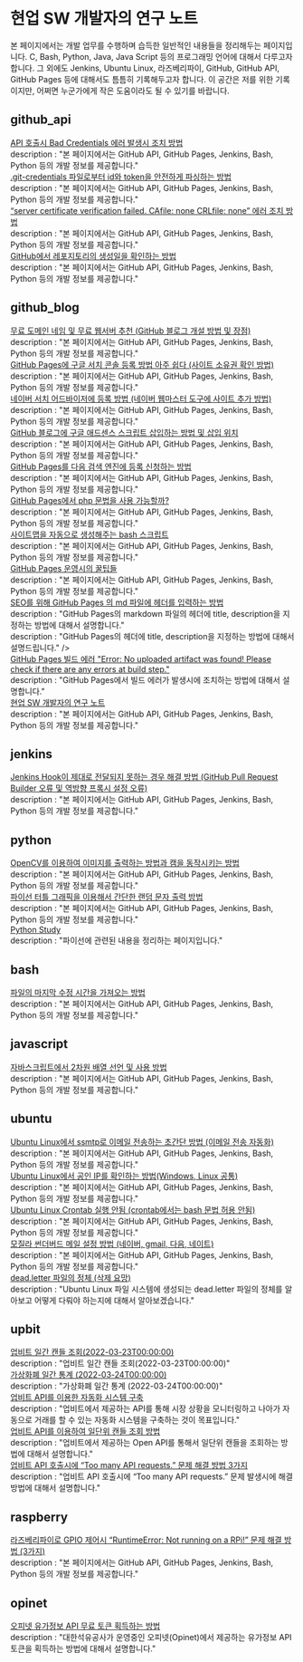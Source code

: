 현업 SW 개발자의 연구 노트
===


본 페이지에서는 개발 업무를 수행하며 습득한 일반적인 내용들을 정리해두는 페이지입니다. 
C, Bash, Python, Java, Java Script 등의 프로그래밍 언어에 대해서 다루고자 합니다. 
그 외에도 Jenkins, Ubuntu Linux, 라즈베리파이, GitHub, GitHub API, GitHub Pages 등에 대해서도 틈틈히 기록해두고자 합니다. 
이 공간은 저를 위한 기록이지만, 어쩌면 누군가에게 작은 도움이라도 될 수 있기를 바랍니다. 


   
github_api
---
[ API 호출시 Bad Credentials 에러 발생시 조치 방법 ](001_github_api/001_bad_credential.html)   
description : "본 페이지에서는 GitHub API, GitHub Pages, Jenkins, Bash, Python 등의 개발 정보를 제공합니다."    
[ .git-credentials 파일로부터 id와 token을 안전하게 파싱하는 방법 ](001_github_api/002_get_token_from_credential_file.html)   
description : "본 페이지에서는 GitHub API, GitHub Pages, Jenkins, Bash, Python 등의 개발 정보를 제공합니다."    
[ “server certificate verification failed. CAfile: none CRLfile: none” 에러 조치 방법 ](001_github_api/003-server-certificate-verification-fail.html)   
description : "본 페이지에서는 GitHub API, GitHub Pages, Jenkins, Bash, Python 등의 개발 정보를 제공합니다."    
[GitHub에서 레포지토리의 생성일을 확인하는 방법 ](001_github_api/004-github-how-to-get-the-creation-date-of-repository.html)   
description : "본 페이지에서는 GitHub API, GitHub Pages, Jenkins, Bash, Python 등의 개발 정보를 제공합니다."    
   
github_blog
---
[무료 도메인 네임 및 무료 웹서버 추천 (GitHub 블로그 개설 방법 및 장점) ](002_github_blog/001_advantage_of_github_blog.html)   
description : "본 페이지에서는 GitHub API, GitHub Pages, Jenkins, Bash, Python 등의 개발 정보를 제공합니다."    
[GitHub Pages에 구글 서치 콘솔 등록 방법 아주 쉽다 (사이트 소유권 확인 방법) ](002_github_blog/002_google_search_console_apply.html)   
description : "본 페이지에서는 GitHub API, GitHub Pages, Jenkins, Bash, Python 등의 개발 정보를 제공합니다."    
[ 네이버 서치 어드바이저에 등록 방법 (네이버 웹마스터 도구에 사이트 추가 방법) ](002_github_blog/003_naver_search_advisor.html)   
description : "본 페이지에서는 GitHub API, GitHub Pages, Jenkins, Bash, Python 등의 개발 정보를 제공합니다."    
[GitHub 블로그에 구글 애드센스 스크립트 삽입하는 방법 및 삽입 위치 ](002_github_blog/004_google_adsense_github_pages.html)   
description : "본 페이지에서는 GitHub API, GitHub Pages, Jenkins, Bash, Python 등의 개발 정보를 제공합니다."    
[GitHub Pages를 다음 검색 엔진에 등록 신청하는 방법 ](002_github_blog/005_add_to_daum_search_engine.html)   
description : "본 페이지에서는 GitHub API, GitHub Pages, Jenkins, Bash, Python 등의 개발 정보를 제공합니다."    
[GitHub Pages에서 php 문법을 사용 가능할까? ](002_github_blog/006.html)   
description : "본 페이지에서는 GitHub API, GitHub Pages, Jenkins, Bash, Python 등의 개발 정보를 제공합니다."    
[ 사이트맵을 자동으로 생성해주는 bash 스크립트 ](002_github_blog/007.html)   
description : "본 페이지에서는 GitHub API, GitHub Pages, Jenkins, Bash, Python 등의 개발 정보를 제공합니다."    
[GitHub Pages 운영시의 꿀팁들 ](002_github_blog/008.html)   
description : "본 페이지에서는 GitHub API, GitHub Pages, Jenkins, Bash, Python 등의 개발 정보를 제공합니다."    
[SEO를 위해 GitHub Pages 의 md 파일에 헤더를 입력하는 방법 ](002_github_blog/009.html)   
description : "GitHub Pages의 markdown 파일의 헤더에 title, description을 지정하는 방법에 대해서 설명합니다."    
description : </span><span class="s">"GitHub Pages의 헤더에 title, description을 지정하는 방법에 대해서 설명드립니다."</span> <span class="nt">/&gt;</span>   
[GitHub Pages 빌드 에러 &quot;Error: No uploaded artifact was found! Please check if there are any errors at build step.&quot; ](002_github_blog/010-github-no-uploaded-artifact-was-found.html)   
description : "GitHub Pages에서 빌드 에러가 발생시에 조치하는 방법에 대해서 설명합니다."    
[현업 SW 개발자의 연구 노트 ](002_github_blog/011-github-mapping-values-are-not-allowed-in-this-context.html)   
description : "본 페이지에서는 GitHub API, GitHub Pages, Jenkins, Bash, Python 등의 개발 정보를 제공합니다."    
   
jenkins
---
[Jenkins Hook이 제대로 전달되지 못하는 경우 해결 방법 (GitHub Pull Request Builder 오류 및 역방향 프록시 설정 오류) ](003_jenkins/001.html)   
description : "본 페이지에서는 GitHub API, GitHub Pages, Jenkins, Bash, Python 등의 개발 정보를 제공합니다."    
   
python
---
[OpenCV를 이용하여 이미지를 출력하는 방법과 캠을 동작시키는 방법 ](004_python/001.html)   
description : "본 페이지에서는 GitHub API, GitHub Pages, Jenkins, Bash, Python 등의 개발 정보를 제공합니다."    
[파이선 터틀 그래픽을 이용해서 간단한 랜덤 문자 출력 방법 ](004_python/002.html)   
description : "본 페이지에서는 GitHub API, GitHub Pages, Jenkins, Bash, Python 등의 개발 정보를 제공합니다."    
[Python Study ](004_python/README.html)   
description : "파이선에 관련된 내용을 정리하는 페이지입니다."    
   
bash
---
[ 파일의 마지막 수정 시간을 가져오는 방법 ](005_bash/001.html)   
description : "본 페이지에서는 GitHub API, GitHub Pages, Jenkins, Bash, Python 등의 개발 정보를 제공합니다."    
   
javascript
---
[자바스크립트에서 2차원 배열 선언 및 사용 방법 ](007_javascript/001.html)   
description : "본 페이지에서는 GitHub API, GitHub Pages, Jenkins, Bash, Python 등의 개발 정보를 제공합니다."    
   
ubuntu
---
[Ubuntu Linux에서 ssmtp로 이메일 전송하는 초간단 방법 (이메일 전송 자동화) ](008_ubuntu/001.html)   
description : "본 페이지에서는 GitHub API, GitHub Pages, Jenkins, Bash, Python 등의 개발 정보를 제공합니다."    
[Ubuntu Linux에서 공인 IP를 확인하는 방법(Windows, Linux 공통) ](008_ubuntu/002.html)   
description : "본 페이지에서는 GitHub API, GitHub Pages, Jenkins, Bash, Python 등의 개발 정보를 제공합니다."    
[Ubuntu Linux Crontab 실행 안됨 (crontab에서는 bash 문법 허용 안됨) ](008_ubuntu/003-ubuntu-crontab-does-not-work.html)   
description : "본 페이지에서는 GitHub API, GitHub Pages, Jenkins, Bash, Python 등의 개발 정보를 제공합니다."    
[모질라 썬더버드 메일 설정 방법 (네이버, gmail, 다음, 네이트) ](008_ubuntu/004-thunderbird-email-setting-naver-gmail-daum.html)   
description : "본 페이지에서는 GitHub API, GitHub Pages, Jenkins, Bash, Python 등의 개발 정보를 제공합니다."    
[dead.letter 파일의 정체 (삭제 요망) ](008_ubuntu/005-what-is-dead_letteres.html)   
description : "Ubuntu Linux 파일 시스템에 생성되는 dead.letter 파일의 정체를 알아보고 어떻게 다뤄야 하는지에 대해서 알아보겠습니다."    
   
upbit
---
[업비트 일간 캔들 조회(2022-03-23T00:00:00) ](009_upbit/2022-03-23daily-candle-10days.html)   
description : "업비트 일간 캔들 조회(2022-03-23T00:00:00)"    
[가상화폐 일간 통계 (2022-03-24T00:00:00) ](009_upbit/2022-03-24-daily-candle-10days.html)   
description : "가상화폐 일간 통계 (2022-03-24T00:00:00)"    
[업비트 API를 이용한 자동화 시스템 구축 ](009_upbit/README.html)   
description : "업비트에서 제공하는 API를 통해 시장 상황을 모니터링하고 나아가 자동으로 거래를 할 수 있는 자동화 시스템을 구축하는 것이 목표입니다."    
[업비트 API를 이용하여 일단위 캔들 조회 방법 ](009_upbit/UPbit-API-daily-candle-query.html)   
description : "업비트에서 제공하는 Open API를 통해서 일단위 캔들을 조회하는 방법에 대해서 설명합니다."    
[업비트 API 호출시에 “Too many API requests.” 문제 해결 방법 3가지 ](009_upbit/UPbit-Too-many-API-requests.html)   
description : "업비트 API 호출시에 “Too many API requests.” 문제 발생시에 해결 방법에 대해서 설명합니다."    
   
raspberry
---
[라즈베리파이로 GPIO 제어시 “RuntimeError: Not running on a RPi!” 문제 해결 방법 (3가지) ](010_raspberry/001-not-running-on-RPi.html)   
description : "본 페이지에서는 GitHub API, GitHub Pages, Jenkins, Bash, Python 등의 개발 정보를 제공합니다."    
   
opinet
---
[오피넷 유가정보 API 무료 토큰 획득하는 방법 ](011_opinet/001_opinet-key-acquire.html)   
description : "대한석유공사가 운영중인 오피넷(Opinet)에서 제공하는 유가정보 API 토큰을 획득하는 방법에 대해서 설명합니다."    
